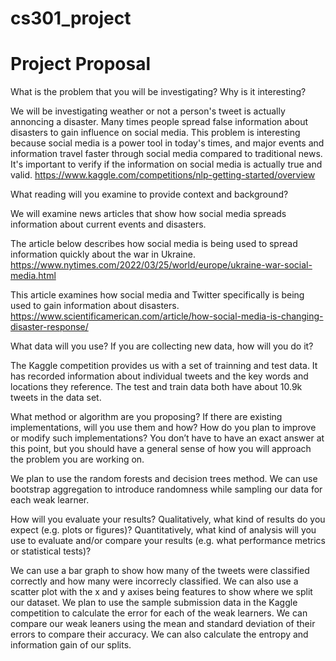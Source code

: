 # cs301_project

# Project Proposal

What is the problem that you will be investigating? Why is it interesting?

We will be investigating weather or not a person's tweet is actually annoncing a disaster. Many times people spread false information about disasters to gain influence on social media. This problem is interesting because social media is a power tool in today's times, and major events and information travel faster through social media compared to traditional news.  It's important to verify if the information on social media is actually true and valid.
https://www.kaggle.com/competitions/nlp-getting-started/overview

What reading will you examine to provide context and background?

We will examine news articles that show how social media spreads information about current events and disasters.

The article below describes how social media is being used to spread information quickly about the war in Ukraine.
https://www.nytimes.com/2022/03/25/world/europe/ukraine-war-social-media.html

This article examines how social media and Twitter specifically is being used to gain information about disasters.
https://www.scientificamerican.com/article/how-social-media-is-changing-disaster-response/

What data will you use? If you are collecting new data, how will you do it?

The Kaggle competition provides us with a set of trainning and test data.  It has recorded information about individual tweets and the key words and locations they reference.  The test and train data both have about 10.9k tweets in the data set.

What method or algorithm are you proposing? If there are existing implementations, will you use them and how? How do you plan to improve or modify such implementations? You don’t have to have an exact answer at this point, but you should have a general sense of how you will approach the problem you are working on.

We plan to use the random forests and decision trees method.  We can use bootstrap aggregation to introduce randomness while sampling our data for each weak learner.

How will you evaluate your results? Qualitatively, what kind of results do you expect (e.g. plots or figures)? Quantitatively, what kind of analysis will you use to evaluate and/or compare your results (e.g. what performance metrics or statistical tests)?

We can use a bar graph to show how many of the tweets were classified correctly and how many were incorrecly classified. We can also use a scatter plot with the x and y axises being features to show where we split our dataset. We plan to use the sample submission data in the Kaggle competition to calculate the error for each of the weak learners.  We can compare our weak leaners using the mean and standard deviation of their errors to compare their accuracy.  We can also calculate the entropy and information gain of our splits.


